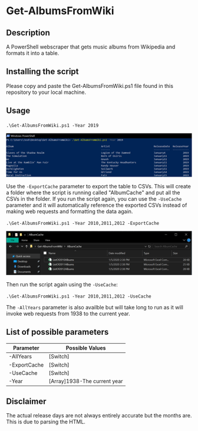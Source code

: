 # Get-AlbumsFromWiki

## Description
A PowerShell webscraper that gets music albums from Wikipedia and formats it into a table.

## Installing the script
Please copy and paste the Get-AlbumsFromWiki.ps1 file found in this repository to your local machine.

## Usage

`.\Get-AlbumsFromWiki.ps1 -Year 2019`

![Usage](2019.PNG)

Use the `-ExportCache` parameter to export the table to CSVs. This will create a folder where the script is running called "AlbumCache" and put all the CSVs in the folder. If you run the script again, you can use the `-UseCache` parameter and it will automatically reference the exported CSVs instead of making web requests and formatting the data again.

`.\Get-AlbumsFromWiki.ps1 -Year 2010,2011,2012 -ExportCache`

![Usage](cache.PNG)

Then run the script again using the `-UseCache`:

`.\Get-AlbumsFromWiki.ps1 -Year 2010,2011,2012 -UseCache`

The `-AllYears` parameter is also availble but will take long to run as it will invoke web requests from 1938 to the current year.

## List of possible parameters
 Parameter | Possible Values 
--- | --- |
-AllYears | [Switch]
-ExportCache | [Switch]
-UseCache | [Switch]
-Year | [Array]1938-The current year

## Disclaimer
The actual release days are not always entirely accurate but the months are. This is due to parsing the HTML.
